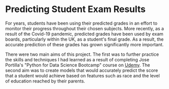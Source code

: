 # Predicting Student Exam Results

For years, students have been using their predicted grades in an effort to monitor their progress throughout their chosen subjects. More recently, as a result of the Covid-19 pandemic, predicted grades have been used by exam boards, particularly within the UK, as a student's final grade. As a result, the accurate prediction of these grades has grown significantly more important.

There were two main aims of this project. The first was to further practice the skills and techniques I had learned as a result of completing Jose Portilla's "Python for Data Science Bootcamp" course on [Udemy](https://www.udemy.com/course/python-for-data-science-and-machine-learning-bootcamp/learn/lecture/17739846?start=0). The second aim was to create models that would accurately predict the score that a student would achieve based on features such as race and the level of education reached by their parents.

